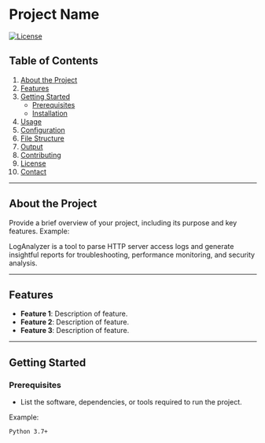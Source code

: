 # Project Name

[![License](https://img.shields.io/badge/license-MIT-blue.svg)](LICENSE)

## Table of Contents

1. [About the Project](#about-the-project)
2. [Features](#features)
3. [Getting Started](#getting-started)
   - [Prerequisites](#prerequisites)
   - [Installation](#installation)
4. [Usage](#usage)
5. [Configuration](#configuration)
6. [File Structure](#file-structure)
7. [Output](#output)
8. [Contributing](#contributing)
9. [License](#license)
10. [Contact](#contact)

---

## About the Project

Provide a brief overview of your project, including its purpose and key features. Example:

LogAnalyzer is a tool to parse HTTP server access logs and generate insightful reports for troubleshooting, performance monitoring, and security analysis.

---

## Features

- **Feature 1**: Description of feature.
- **Feature 2**: Description of feature.
- **Feature 3**: Description of feature.

---

## Getting Started

### Prerequisites

- List the software, dependencies, or tools required to run the project.

Example:
```bash
Python 3.7+
